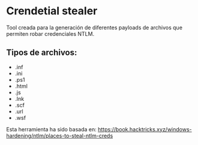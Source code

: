 # Crendetial stealer

Tool creada para la generación de diferentes payloads de archivos que permiten robar credenciales NTLM.

## Tipos de archivos:

* .inf
* .ini
* .ps1
* .html
* .js
* .lnk
* .scf
* .url
* .wsf

Esta herramienta ha sido basada en: https://book.hacktricks.xyz/windows-hardening/ntlm/places-to-steal-ntlm-creds